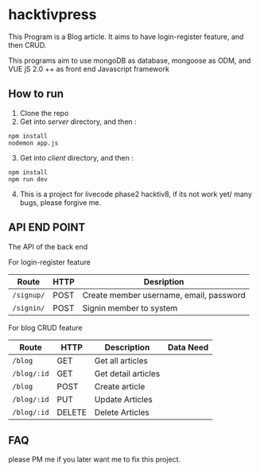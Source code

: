 # hacktivpress
This Program is a Blog article. It aims to have login-register feature, and then CRUD.

This programs aim to use mongoDB as database, mongoose as ODM, and VUE jS 2.0 ++ as front end Javascript framework

## How to run

  1. Clone the repo
  2. Get into *server* directory, and then :

    npm install
    nodemon app.js

  3. Get into *client* directory, and then :

    npm install
    npm run dev

  4. This is a project for livecode phase2 hacktiv8, if its not work yet/ many bugs, please forgive me.


## API END POINT

  The API of the back end

 For login-register feature

| Route | HTTP | Desription|
|-------|------|-----------|
| `/signup/` | POST | Create member username, email, password |
| `/signin/` | POST | Signin member to system |

For blog CRUD feature

| Route | HTTP | Description | Data Need |
| ----- | ---- | ----------- | --------- |
| `/blog` | GET | Get all articles | |
| `/blog/:id` | GET | Get detail articles | |
| `/blog` | POST | Create article | |
| `/blog/:id` | PUT | Update Articles | |
| `/blog/:id` | DELETE | Delete Articles | |

## FAQ

  please PM me if you later want me to fix this project.
